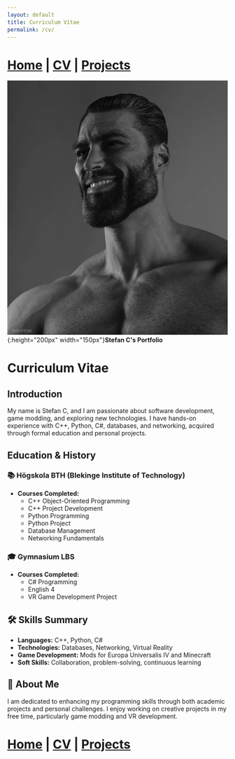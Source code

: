 ```yaml
---
layout: default
title: Curriculum Vitae
permalink: /cv/
---
```

# [Home](/portfolio/me) | [CV](/portfolio/cv/) | [Projects](/portfolio/projects/)
![Logo](/assets/img/me.webp){:height="200px" width="150px"}**Stefan C's Portfolio**

# Curriculum Vitae

## Introduction

My name is Stefan C, and I am passionate about software development, game modding, and exploring new technologies. I have hands-on experience with C++, Python, C#, databases, and networking, acquired through formal education and personal projects.

## Education & History

### 📚 Högskola BTH (Blekinge Institute of Technology)
- **Courses Completed:**
  - C++ Object-Oriented Programming
  - C++ Project Development
  - Python Programming
  - Python Project
  - Database Management
  - Networking Fundamentals

### 🎓 Gymnasium LBS
- **Courses Completed:**
  - C# Programming
  - English 4
  - VR Game Development Project

## 🛠️ Skills Summary

- **Languages:** C++, Python, C#
- **Technologies:** Databases, Networking, Virtual Reality
- **Game Development:** Mods for Europa Universalis IV and Minecraft
- **Soft Skills:** Collaboration, problem-solving, continuous learning

## 📝 About Me

I am dedicated to enhancing my programming skills through both academic projects and personal challenges. I enjoy working on creative projects in my free time, particularly game modding and VR development.

# [Home](/portfolio/me) | [CV](/portfolio/cv/) | [Projects](/portfolio/projects/)
